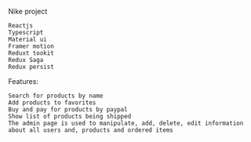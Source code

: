 Nike project

	Reactjs
	Typescript
	Material ui
	Framer motion
	Reduxt tookit
	Redux Saga
	Redux persist



Features:

	Search for products by name
	Add products to favorites
	Buy and pay for products by paypal
	Show list of products being shipped
	The admin page is used to manipulate, add, delete, edit information about all users and, products and ordered items

